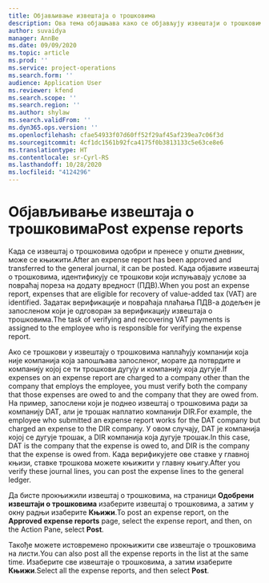 ```yaml
---
title: Објављивање извештаја о трошковима
description: Ова тема објашњава како се објављују извештаји о трошковима.
author: suvaidya
manager: AnnBe
ms.date: 09/09/2020
ms.topic: article
ms.prod: ''
ms.service: project-operations
ms.search.form: ''
audience: Application User
ms.reviewer: kfend
ms.search.scope: ''
ms.search.region: ''
ms.author: shylaw
ms.search.validFrom: ''
ms.dyn365.ops.version: ''
ms.openlocfilehash: cfae54933f07d60ff52f29af45af239ea7c06f3d
ms.sourcegitcommit: 4cf1dc1561b92fca4175f0b3813133c5e63ce8e6
ms.translationtype: HT
ms.contentlocale: sr-Cyrl-RS
ms.lasthandoff: 10/28/2020
ms.locfileid: "4124296"
---
```

# <a name="post-expense-reports"></a><span data-ttu-id="ccb71-103">Објављивање извештаја о трошковима</span><span class="sxs-lookup"><span data-stu-id="ccb71-103">Post expense reports</span></span>

<span data-ttu-id="ccb71-104">Када се извештај о трошковима одобри и пренесе у општи дневник, може се књижити.</span><span class="sxs-lookup"><span data-stu-id="ccb71-104">After an expense report has been approved and transferred to the general journal, it can be posted.</span></span> <span data-ttu-id="ccb71-105">Када објавите извештај о трошковима, идентификују се трошкови који испуњавају услове за повраћај пореза на додату вредност (ПДВ).</span><span class="sxs-lookup"><span data-stu-id="ccb71-105">When you post an expense report, expenses that are eligible for recovery of value-added tax (VAT) are identified.</span></span> <span data-ttu-id="ccb71-106">Задатак верификације и повраћаја плаћања ПДВ-а додељен је запосленом који је одговоран за верификацију извештаја о трошковима.</span><span class="sxs-lookup"><span data-stu-id="ccb71-106">The task of verifying and recovering VAT payments is assigned to the employee who is responsible for verifying the expense report.</span></span>

<span data-ttu-id="ccb71-107">Ако се трошкови у извештају о трошковима наплаћују компанији која није компанија која запошљава запосленог, морате да потврдите и компанију којој се ти трошкови дугују и компанију која дугује.</span><span class="sxs-lookup"><span data-stu-id="ccb71-107">If expenses on an expense report are charged to a company other than the company that employs the employee, you must verify both the company that those expenses are owed to and the company that they are owed from.</span></span> <span data-ttu-id="ccb71-108">На пример, запослени који је поднео извештај о трошковима ради за компанију DAT, али је трошак наплатио компанији DIR.</span><span class="sxs-lookup"><span data-stu-id="ccb71-108">For example, the employee who submitted an expense report works for the DAT company but charged an expense to the DIR company.</span></span> <span data-ttu-id="ccb71-109">У овом случају, DAT је компанија којој се дугује трошак, а DIR компанија која дугује трошак.</span><span class="sxs-lookup"><span data-stu-id="ccb71-109">In this case, DAT is the company that the expense is owed to, and DIR is the company that the expense is owed from.</span></span> <span data-ttu-id="ccb71-110">Када верификујете ове ставке у главној књизи, ставке трошкова можете књижити у главну књигу.</span><span class="sxs-lookup"><span data-stu-id="ccb71-110">After you verify these journal lines, you can post the expense lines to the general ledger.</span></span>

<span data-ttu-id="ccb71-111">Да бисте прокњижили извештај о трошковима, на страници **Одобрени извештаји о трошковима** изаберите извештај о трошковима, а затим у окну радњи изаберите **Књижи**.</span><span class="sxs-lookup"><span data-stu-id="ccb71-111">To post an expense report, on the **Approved expense reports** page, select the expense report, and then, on the Action Pane, select **Post**.</span></span>

<span data-ttu-id="ccb71-112">Такође можете истовремено прокњижити све извештаје о трошковима на листи.</span><span class="sxs-lookup"><span data-stu-id="ccb71-112">You can also post all the expense reports in the list at the same time.</span></span> <span data-ttu-id="ccb71-113">Изаберите све извештаје о трошковима, а затим изаберите **Књижи**.</span><span class="sxs-lookup"><span data-stu-id="ccb71-113">Select all the expense reports, and then select **Post**.</span></span>
